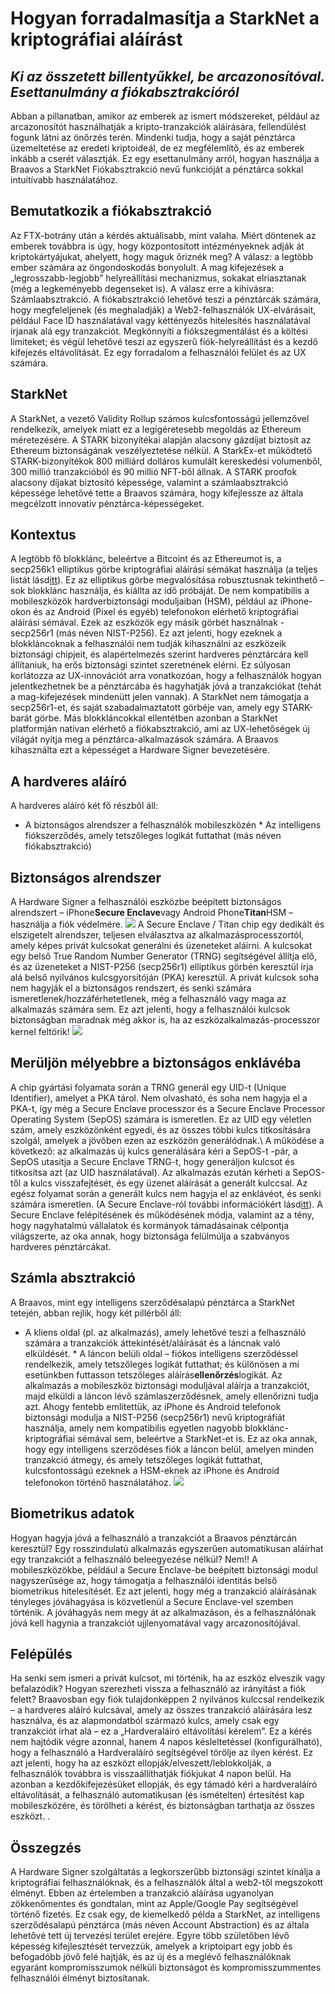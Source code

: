 # Hogyan forradalmasítja a StarkNet a kriptográfiai aláírást
## *Ki az összetett billentyűkkel, be arcazonosítóval. Esettanulmány a fiókabsztrakcióról*
Abban a pillanatban, amikor az emberek az ismert módszereket, például az arcazonosítót használhatják a kripto-tranzakciók aláírására, fellendülést fogunk látni az önőrzés terén. Mindenki tudja, hogy a saját pénztárca üzemeltetése az eredeti kriptoideál, de ez megfélemlítő, és az emberek inkább a cserét választják. Ez egy esettanulmány arról, hogyan használja a Braavos a StarkNet Fiókabsztrakció nevű funkcióját a pénztárca sokkal intuitívabb használatához.
## Bemutatkozik a fiókabsztrakció
Az FTX-botrány után a kérdés aktuálisabb, mint valaha. Miért döntenek az emberek továbbra is úgy, hogy központosított intézményeknek adják át kriptokártyájukat, ahelyett, hogy maguk őriznék meg? A válasz: a legtöbb ember számára az öngondoskodás bonyolult. A mag kifejezések a „legrosszabb-legjobb” helyreállítási mechanizmus, sokakat elriasztanak (még a legkeményebb degenseket is). A válasz erre a kihívásra: Számlaabsztrakció. A fiókabsztrakció lehetővé teszi a pénztárcák számára, hogy megfeleljenek (és meghaladják) a Web2-felhasználók UX-elvárásait, például Face ID használatával vagy kéttényezős hitelesítés használatával írjanak alá egy tranzakciót. Megkönnyíti a fiókszegmentálást és a költési limiteket; és végül lehetővé teszi az egyszerű fiók-helyreállítást és a kezdő kifejezés eltávolítását. Ez egy forradalom a felhasználói felület és az UX számára.
## StarkNet
A StarkNet, a vezető Validity Rollup számos kulcsfontosságú jellemzővel rendelkezik, amelyek miatt ez a legígéretesebb megoldás az Ethereum méretezésére. A STARK bizonyítékai alapján alacsony gázdíjat biztosít az Ethereum biztonságának veszélyeztetése nélkül. A StarkEx-et működtető STARK-bizonyítékok 800 milliárd dolláros kumulált kereskedési volumenből, 300 millió tranzakcióból és 90 millió NFT-ből állnak. A STARK proofok alacsony díjakat biztosító képessége, valamint a számlaabsztrakció képessége lehetővé tette a Braavos számára, hogy kifejlessze az általa megcélzott innovatív pénztárca-képességeket.
## Kontextus
A legtöbb fő blokklánc, beleértve a Bitcoint és az Ethereumot is, a secp256k1 elliptikus görbe kriptográfiai aláírási sémákat használja (a teljes listát lásd[itt](http://ethanfast.com/top-crypto.html)). Ez az elliptikus görbe megvalósítása robusztusnak tekinthető – sok blokklánc használja, és kiállta az idő próbáját. De nem kompatibilis a mobileszközök hardverbiztonsági moduljaiban (HSM), például az iPhone-okon és az Android (Pixel és egyéb) telefonokon elérhető kriptográfiai aláírási sémával. Ezek az eszközök egy másik görbét használnak - secp256r1 (más néven NIST-P256). Ez azt jelenti, hogy ezeknek a blokkláncoknak a felhasználói nem tudják kihasználni az eszközeik biztonsági chipjeit, és alapértelmezés szerint hardveres pénztárcára kell állítaniuk, ha erős biztonsági szintet szeretnének elérni. Ez súlyosan korlátozza az UX-innovációt arra vonatkozóan, hogy a felhasználók hogyan jelentkezhetnek be a pénztárcába és hagyhatják jóvá a tranzakciókat (tehát a mag-kifejezések mindenütt jelen vannak). A StarkNet nem támogatja a secp256r1-et, és saját szabadalmaztatott görbéje van, amely egy STARK-barát görbe. Más blokkláncokkal ellentétben azonban a StarkNet platformján natívan elérhető a fiókabsztrakció, ami az UX-lehetőségek új világát nyitja meg a pénztárca-alkalmazások számára. A Braavos kihasználta ezt a képességet a Hardware Signer bevezetésére.
## A hardveres aláíró
A hardveres aláíró két fő részből áll:
* A biztonságos alrendszer a felhasználók mobileszközén * Az intelligens fiókszerződés, amely tetszőleges logikát futtathat (más néven fiókabsztrakció)
## Biztonságos alrendszer
A Hardware Signer a felhasználói eszközbe beépített biztonságos alrendszert – iPhone**Secure Enclave**vagy Android Phone**Titan**HSM – használja a fiók védelmére. ![](https://miro.medium.com/max/1400/0*EPm8q10ykvFGnvcv) A Secure Enclave / Titan chip egy dedikált és elszigetelt alrendszer, teljesen elválasztva az alkalmazásprocesszortól, amely képes privát kulcsokat generálni és üzeneteket aláírni. A kulcsokat egy belső True Random Number Generator (TRNG) segítségével állítja elő, és az üzeneteket a NIST-P256 (secp256r1) elliptikus görbén keresztül írja alá belső nyilvános kulcsgyorsítóján (PKA) keresztül. A privát kulcsok soha nem hagyják el a biztonságos rendszert, és senki számára ismeretlenek/hozzáférhetetlenek, még a felhasználó vagy maga az alkalmazás számára sem. Ez azt jelenti, hogy a felhasználói kulcsok biztonságban maradnak még akkor is, ha az eszközalkalmazás-processzor kernel feltörik! ![](https://miro.medium.com/max/1400/0*yHJ--fK8keNdTci8)
## Merüljön mélyebbre a biztonságos enklávéba
A chip gyártási folyamata során a TRNG generál egy UID-t (Unique Identifier), amelyet a PKA tárol. Nem olvasható, és soha nem hagyja el a PKA-t, így még a Secure Enclave processzor és a Secure Enclave Processor Operating System (SepOS) számára is ismeretlen. Ez az UID egy véletlen szám, amely eszközönként egyedi, és az összes többi kulcs titkosítására szolgál, amelyek a jövőben ezen az eszközön generálódnak.\ A működése a következő: az alkalmazás új kulcs generálására kéri a SepOS-t -pár, a SepOS utasítja a Secure Enclave TRNG-t, hogy generáljon kulcsot és titkosítsa azt (az UID használatával). Az alkalmazás ezután kérheti a SepOS-től a kulcs visszafejtését, és egy üzenet aláírását a generált kulccsal. Az egész folyamat során a generált kulcs nem hagyja el az enklávéot, és senki számára ismeretlen. (A Secure Enclave-ról további információkért lásd[itt](https://support.apple.com/en-il/guide/security/sec59b0b31ff/web)). A Secure Enclave felépítésének és működésének módja, valamint az a tény, hogy nagyhatalmú vállalatok és kormányok támadásainak célpontja világszerte, az oka annak, hogy biztonsága felülmúlja a szabványos hardveres pénztárcákat.
## Számla absztrakció
A Braavos, mint egy intelligens szerződésalapú pénztárca a StarkNet tetején, abban rejlik, hogy két pillérből áll:
* A kliens oldal (pl. az alkalmazás), amely lehetővé teszi a felhasználó számára a tranzakciók áttekintését/aláírását és a láncnak való elküldését. * A láncon belüli oldal – fiókos intelligens szerződéssel rendelkezik, amely tetszőleges logikát futtathat; és különösen a mi esetünkben futtasson tetszőleges aláírás**ellenőrzés**logikát. Az alkalmazás a mobileszköz biztonsági moduljával aláírja a tranzakciót, majd elküldi a láncon lévő számlaszerződésnek, amely ellenőrizni tudja azt. Ahogy fentebb említettük, az iPhone és Android telefonok biztonsági modulja a NIST-P256 (secp256r1) nevű kriptográfiát használja, amely nem kompatibilis egyetlen nagyobb blokklánc-kriptográfiai sémával sem, beleértve a StarkNet-et is. Ez az oka annak, hogy egy intelligens szerződéses fiók a láncon belül, amelyen minden tranzakció átmegy, és amely tetszőleges logikát futtathat, kulcsfontosságú ezeknek a HSM-eknek az iPhone és Android telefonokon történő használatához. ![](https://miro.medium.com/max/1400/0*1gItqYMJgmpu_fXc)
## Biometrikus adatok
Hogyan hagyja jóvá a felhasználó a tranzakciót a Braavos pénztárcán keresztül? Egy rosszindulatú alkalmazás egyszerűen automatikusan aláírhat egy tranzakciót a felhasználó beleegyezése nélkül? Nem!! A mobileszközökbe, például a Secure Enclave-be beépített biztonsági modul nagyszerűsége az, hogy támogatja a felhasználói identitás belső biometrikus hitelesítését. Ez azt jelenti, hogy még a tranzakció aláírásának tényleges jóváhagyása is közvetlenül a Secure Enclave-vel szemben történik. A jóváhagyás nem megy át az alkalmazáson, és a felhasználónak jóvá kell hagynia a tranzakciót ujjlenyomatával vagy arcazonosítójával.
## Felépülés
Ha senki sem ismeri a privát kulcsot, mi történik, ha az eszköz elveszik vagy befalazódik? Hogyan szerezheti vissza a felhasználó az irányítást a fiók felett? Braavosban egy fiók tulajdonképpen 2 nyilvános kulccsal rendelkezik – a hardveres aláíró kulcsával, amely az összes tranzakció aláírására lesz használva, és az alapmondatból származó kulcs, amely csak egy tranzakciót írhat alá – ez a „Hardveraláíró eltávolítási kérelem”. Ez a kérés nem hajtódik végre azonnal, hanem 4 napos késleltetéssel (konfigurálható), hogy a felhasználó a Hardveraláíró segítségével törölje az ilyen kérést. Ez azt jelenti, hogy ha az eszközt ellopják/elveszett/leblokkolják, a felhasználók továbbra is visszaállíthatják fiókjukat 4 napon belül. Ha azonban a kezdőkifejezésüket ellopják, és egy támadó kéri a hardveraláíró eltávolítását, a felhasználó automatikusan (és ismételten) értesítést kap mobileszközére, és törölheti a kérést, és biztonságban tarthatja az összes eszközt. .
## Összegzés
A Hardware Signer szolgáltatás a legkorszerűbb biztonsági szintet kínálja a kriptográfiai felhasználóknak, és a felhasználók által a web2-től megszokott élményt. Ebben az értelemben a tranzakció aláírása ugyanolyan zökkenőmentes és gondtalan, mint az Apple/Google Pay segítségével történő fizetés. Ez csak egy, de kiemelkedő példa a StarkNet, az intelligens szerződésalapú pénztárca (más néven Account Abstraction) és az általa lehetővé tett új tervezési terület erejére. Egyre több születőben lévő képesség kifejlesztését tervezzük, amelyek a kriptoipart egy jobb és befogadóbb jövő felé hajtják, és az új és a meglévő felhasználóknak egyaránt kompromisszumok nélküli biztonságot és kompromisszummentes felhasználói élményt biztosítanak.